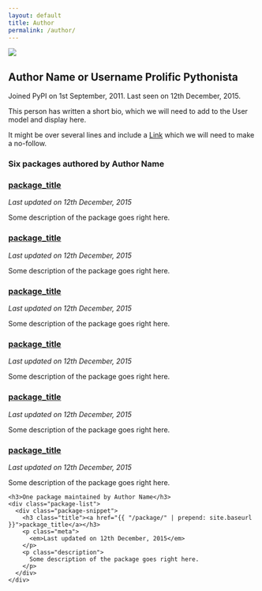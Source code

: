 ```yaml
---
layout: default
title: Author
permalink: /author/
---
```


<section class="author-details">
  <div class="container">
    <img src="http://placehold.it/100x100">
    <div class="author-meta">
      <h1>Author Name or Username <span class="prolific">Prolific Pythonista</span></h1>
      <p class="dates">
        <span class="joined">Joined PyPI on 1st September, 2011.</span>
        Last seen on 12th December, 2015.
      </p>
      <div class="bio">
        <p>This person has written a short bio, which we will need to add to the User model and display here.</p>
        <p>It might be over several lines and include a <a href="">Link</a> which we will need to make a no-follow.</p>
      </div>
    </div>
  </div>
</section>

<section class="content">
  <div class="container">
    <h3>Six packages authored by Author Name</h3>
    <div class="package-list">
      <div class="package-snippet">
        <h3 class="title"><a href="{{ "/package/" | prepend: site.baseurl }}">package_title</a></h3>
        <p class="meta">
          <em>Last updated on 12th December, 2015</em>
        </p>
        <p class="description">
          Some description of the package goes right here.
        </p>
      </div>
      <div class="package-snippet">
        <h3 class="title"><a href="{{ "/package/" | prepend: site.baseurl }}">package_title</a></h3>
        <p class="meta">
          <em>Last updated on 12th December, 2015</em>
        </p>
        <p class="description">
          Some description of the package goes right here.
        </p>
      </div>
      <div class="package-snippet">
        <h3 class="title"><a href="{{ "/package/" | prepend: site.baseurl }}">package_title</a></h3>
        <p class="meta">
          <em>Last updated on 12th December, 2015</em>
        </p>
        <p class="description">
          Some description of the package goes right here.
        </p>
      </div>
      <div class="package-snippet">
        <h3 class="title"><a href="{{ "/package/" | prepend: site.baseurl }}">package_title</a></h3>
        <p class="meta">
          <em>Last updated on 12th December, 2015</em>
        </p>
        <p class="description">
          Some description of the package goes right here.
        </p>
      </div>
      <div class="package-snippet">
        <h3 class="title"><a href="{{ "/package/" | prepend: site.baseurl }}">package_title</a></h3>
        <p class="meta">
          <em>Last updated on 12th December, 2015</em>
        </p>
        <p class="description">
          Some description of the package goes right here.
        </p>
      </div>
      <div class="package-snippet">
        <h3 class="title"><a href="{{ "/package/" | prepend: site.baseurl }}">package_title</a></h3>
        <p class="meta">
          <em>Last updated on 12th December, 2015</em>
        </p>
        <p class="description">
          Some description of the package goes right here.
        </p>
      </div>
    </div>

    <h3>One package maintained by Author Name</h3>
    <div class="package-list">
      <div class="package-snippet">
        <h3 class="title"><a href="{{ "/package/" | prepend: site.baseurl }}">package_title</a></h3>
        <p class="meta">
          <em>Last updated on 12th December, 2015</em>
        </p>
        <p class="description">
          Some description of the package goes right here.
        </p>
      </div>
    </div>
  </div>
</section>
